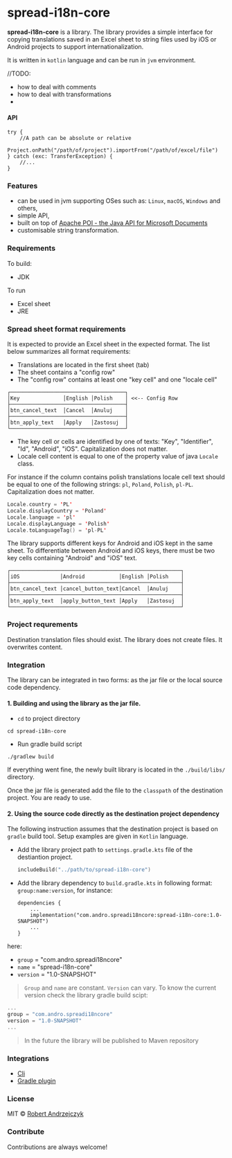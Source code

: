 # spread-i18n-core 
**spread-i18n-core** is a library. The library provides a simple interface for copying translations saved in an Excel sheet to string files used by iOS or Android projects to support internationalization.

It is written in `kotlin` language and can be run in `jvm` environment.

//TODO: 
- how to deal with comments
- how to deal with transformations
- 
#### API
```
try {
    //A path can be absolute or relative
    Project.onPath("/path/of/project").importFrom("/path/of/excel/file")
} catch (exc: TransferException) {
    //...
}
```

### Features

* can be used in jvm supporting OSes such as: `Linux`, `macOS`, `Windows` and others,
* simple API,
* built on top of [Apache POI - the Java API for Microsoft Documents](https://poi.apache.org/)
* customisable string transformation.

### Requirements
To build:
- JDK

To run
- Excel sheet
- JRE

### Spread sheet format requirements

It is expected to provide an Excel sheet in the expected format. The list below summarizes all format requirements:

- Translations are located in the first sheet (tab)
- The sheet contains a "config row"
- The "config row" contains at least one "key cell" and one "locale cell"
```console
┌─────────────────────────────────────┐
│Key              │English │Polish    │ <<-- Config Row
├─────────────────────────────────────┤
│btn_cancel_text  │Cancel  │Anuluj    │
├─────────────────────────────────────┤
│btn_apply_text   │Apply   │Zastosuj  │
└─────────────────────────────────────┘
```
- The key cell or cells are identified by one of texts: "Key", "Identifier", "Id", "Android", "iOS". Capitalization does not matter.
- Locale cell content is equal to one of the property value of java `Locale` class.

For instance if the column contains polish translations locale cell text should be equal to one of the following strings: `pl`, `Poland`, `Polish`, `pl-PL`. Capitalization does not matter.

```kotlin
Locale.country = 'PL'
Locale.displayCountry = 'Poland'
Locale.language = 'pl'
Locale.displayLanguage = 'Polish'
Locale.toLanguageTag() = 'pl-PL'
```

The library supports different keys for Android and iOS kept in the same sheet. To differentiate between Android and iOS keys, there must be two key cells containing "Android" and "iOS" text.

```console
┌───────────────────────────────────────────────────────┐
│iOS             │Android           │English │Polish    │
├───────────────────────────────────────────────────────┤
│btn_cancel_text │cancel_button_text│Cancel  │Anuluj    │
├───────────────────────────────────────────────────────┤
│btn_apply_text  │apply_button_text │Apply   │Zastosuj  │
└───────────────────────────────────────────────────────┘
```

### Project requrements

Destination translation files should exist. The library does not create files. It overwrites content.

### Integration

The library can be integrated in two forms: as the jar file or the local source code dependency.

#### 1. Building and using the library as the jar file.

- `cd` to project directory
```console
cd spread-i18n-core
```
- Run gradle build script
```console
./gradlew build
```
If everything went fine, the newly built library is located in the `./build/libs/` directory.

Once the jar file is generated add the file to the `classpath` of the destination project. You are ready to use.

#### 2. Using the source code directly as the destination project dependency

The following instruction assumes that the destination project is based on `gradle` build tool. Setup examples are given in `Kotlin` language.

- Add the library project path to `settings.gradle.kts` file of the destiantion project.
    ```kotlin
    includeBuild("../path/to/spread-i18n-core")
    ```
- Add the library dependency to `build.gradle.kts` in following format: 
`group:name:version`, for instance: 

    ```
    dependencies {
        ...
        implementation("com.andro.spreadi18ncore:spread-i18n-core:1.0-SNAPSHOT")
        ...
    }
    ```

here:
- `group` = "com.andro.spreadi18ncore"
- `name` = "spread-i18n-core"
- `version` = "1.0-SNAPSHOT"

> `Group` and `name` are constant. `Version` can vary. To know the current version check the library gradle build scipt:

```kotlin
...
group = "com.andro.spreadi18ncore"
version = "1.0-SNAPSHOT"
...
```

> In the future the library will be published to Maven repository

### Integrations

- [Cli](https://github.com/rojarand/spread-i18n-cli)
- [Gradle plugin](https://github.com/rojarand/spread-i18n-gradle-plugin)

### License
MIT © [Robert Andrzejczyk](https://github.com/rojarand)

### Contribute
Contributions are always welcome!

